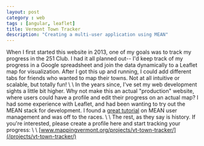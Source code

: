 ```yaml
---
layout: post
category : web
tags : [angular, leaflet]
title: Vermont Town Tracker
description: "Creating a multi-user application using MEAN"
---
```


When I first started this website in 2013, one of my goals was to track my progress in the 251 Club. I had it all planned out-- I'd
keep track of my progress in a Google spreadsheet and join the data dynamically to a Leaflet map for visualization. After I got this up and
running, I could add different tabs for friends who wanted to map their towns. Not at all intuitive or scalable, but totally fun!
\\
\\
In the years since, I've set my web development sights a little bit higher. Why not make this an actual "production" website, where
users could have a profile and edit their progress on an actual map? I had some experience with Leaflet, and had been wanting to try out
the MEAN stack for development. I found a [great tutorial](https://github.com/sitepoint-editors/MEAN-stack-authentication) on MEAN
user management and was off to the races.
\\
\\
The rest, as they say is history. If you're interested, please create a profile here and start tracking your progress:
\\
\\
[www.mappingvermont.org/projects/vt-town-tracker/](/projects/vt-town-tracker/)
